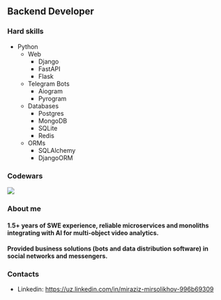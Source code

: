 ## Backend Developer

### Hard skills

- Python
    - Web
        - Django
        - FastAPI
        - Flask
    - Telegram Bots
        - Aiogram
        - Pyrogram
    - Databases
        - Postgres
        - MongoDB
        - SQLite
        - Redis
    - ORMs
        - SQLAlchemy
        - DjangoORM

### Codewars

<div>
    <img src="https://www.codewars.com/users/Blackout_/badges/large">
</div>

### About me

#### 1.5+ years of SWE experience, reliable microservices and monoliths integrating with AI for multi-object video analytics.

#### Provided business solutions (bots and data distribution software) in social networks and messengers.

### Contacts

- Linkedin: https://uz.linkedin.com/in/miraziz-mirsolikhov-996b69309
